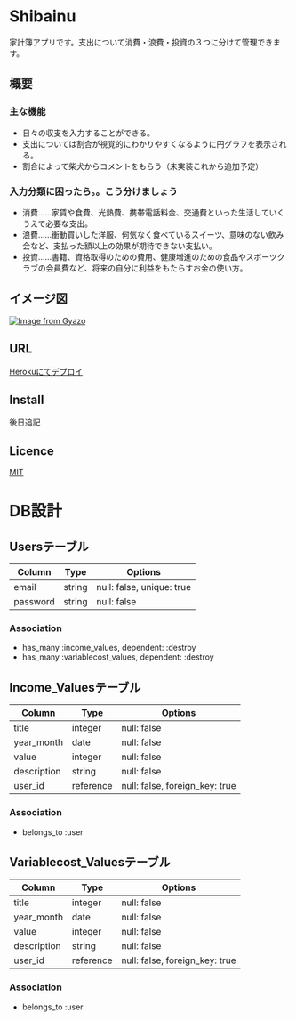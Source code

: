 Shibainu
====
家計簿アプリです。支出について消費・浪費・投資の３つに分けて管理できます。



## 概要
### 主な機能

- 日々の収支を入力することができる。
- 支出については割合が視覚的にわかりやすくなるように円グラフを表示される。
- 割合によって柴犬からコメントをもらう（未実装これから追加予定）

### 入力分類に困ったら。。こう分けましょう
- 消費……家賃や食費、光熱費、携帯電話料金、交通費といった生活していくうえで必要な支出。
- 浪費……衝動買いした洋服、何気なく食べているスイーツ、意味のない飲み会など、支払った額以上の効果が期待できない支払い。
- 投資……書籍、資格取得のための費用、健康増進のための食品やスポーツクラブの会員費など、将来の自分に利益をもたらすお金の使い方。



## イメージ図
[![Image from Gyazo](https://i.gyazo.com/8ed1bc5ac83193967b123db4df66f8d8.png)](https://gyazo.com/8ed1bc5ac83193967b123db4df66f8d8)

## URL
[Herokuにてデプロイ](https://shibainusyoroto.herokuapp.com/)


## Install
後日追記

## Licence

[MIT](https://github.com/tcnksm/tool/blob/master/LICENCE)



# DB設計

## Usersテーブル

|Column|Type|Options|
|------|----|-------|
|email|string|null: false, unique: true|
|password|string|null: false|

### Association
- has_many :income_values, dependent: :destroy
- has_many :variablecost_values, dependent: :destroy

## Income_Valuesテーブル

|Column|Type|Options|
|------|----|-------|
|title|integer|null: false|
|year_month|date|null: false|
|value|integer|null: false|
|description|string|null: false|
|user_id|reference|null: false, foreign_key: true|


### Association
- belongs_to :user

## Variablecost_Valuesテーブル

|Column|Type|Options|
|------|----|-------|
|title|integer|null: false|
|year_month|date|null: false|
|value|integer|null: false|
|description|string|null: false|
|user_id|reference|null: false, foreign_key: true|


### Association
- belongs_to :user
